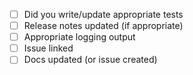 <!--
For the checkboxes below you must check each one to indicate that you either did the relevant task, or considered it and decided there was nothing that needed doing
-->

- [ ] Did you write/update appropriate tests
- [ ] Release notes updated (if appropriate)
- [ ] Appropriate logging output
- [ ] Issue linked
- [ ] Docs updated (or issue created)

<!--
For docs we should review the docs at:
https://docs.github.com/en/early-access/github/migrating-with-github-enterprise-importer
and the README.md in this repo

If a doc update is required based on the changes in this PR, it is sufficient to create an issue and link to it here. The doc update can be made later/separately.

The process to update the docs can be found here:
https://github.com/github/docs-early-access#opening-prs

The markdown files are here: 
https://github.com/github/docs-early-access/tree/main/content/github/migrating-with-github-enterprise-importer
-->